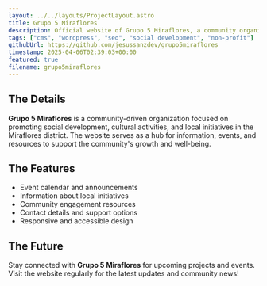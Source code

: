 ```yaml
---
layout: ../../layouts/ProjectLayout.astro
title: Grupo 5 Miraflores
description: Official website of Grupo 5 Miraflores, a community organization dedicated to promoting social development and local initiatives in the Miraflores district.
tags: ["cms", "wordpress", "seo", "social development", "non-profit"]
githubUrl: https://github.com/jesussanzdev/grupo5miraflores
timestamp: 2025-04-06T02:39:03+00:00
featured: true
filename: grupo5miraflores
---
```


## The Details

**Grupo 5 Miraflores** is a community-driven organization focused on promoting social development, cultural activities, and local initiatives in the Miraflores district. The website serves as a hub for information, events, and resources to support the community's growth and well-being.

## The Features

- Event calendar and announcements
- Information about local initiatives
- Community engagement resources
- Contact details and support options
- Responsive and accessible design

## The Future

Stay connected with **Grupo 5 Miraflores** for upcoming projects and events. Visit the website regularly for the latest updates and community news!
